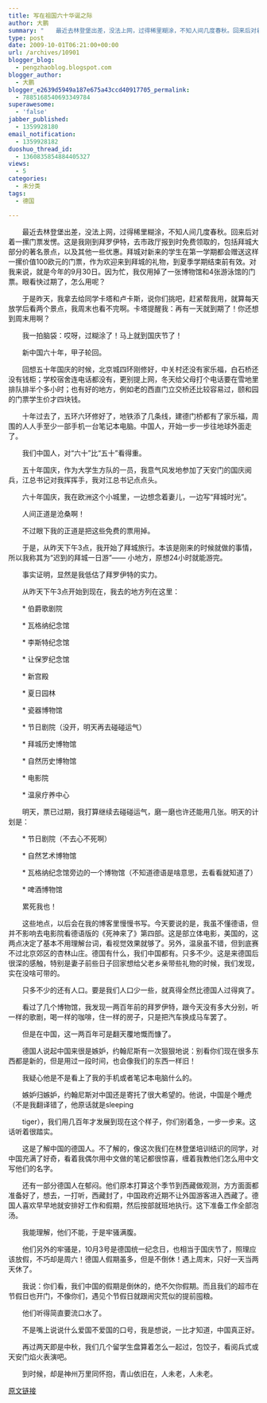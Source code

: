 ```yaml
---
title: 写在祖国六十华诞之际
author: 大鹏
summary: "　　最近去林登堡出差，没法上网，过得稀里糊涂，不知人间几度春秋。回来后对着一摞门票发愣。这是我刚到拜罗伊特，去市政厅报到时免费领取的，包括拜城大部分的著名景点，以及其他一些优惠。拜城对新来的学生在第一学期都会赠送这样一摞价值100欧元的门票，作为欢迎来到拜城的礼物，到夏季学期结束前有效。对我来说，就是今年的9月30日。因为忙，我仅用掉了一张博物馆和4张游泳馆的门票。眼看快过期了，怎么用呢？"
type: post
date: 2009-10-01T06:21:00+00:00
url: /archives/10901
blogger_blog:
  - pengzhaoblog.blogspot.com
blogger_author:
  - 大鹏
blogger_e2639d5949a187e675a43ccd40917705_permalink:
  - 7885168540693349784
superawesome:
  - 'false'
jabber_published:
  - 1359928180
email_notification:
  - 1359928182
duoshuo_thread_id:
  - 1360835854884405327
views:
  - 5
categories:
  - 未分类
tags:
  - 德国

---
```

　　最近去林登堡出差，没法上网，过得稀里糊涂，不知人间几度春秋。回来后对着一摞门票发愣。这是我刚到拜罗伊特，去市政厅报到时免费领取的，包括拜城大部分的著名景点，以及其他一些优惠。拜城对新来的学生在第一学期都会赠送这样一摞价值100欧元的门票，作为欢迎来到拜城的礼物，到夏季学期结束前有效。对我来说，就是今年的9月30日。因为忙，我仅用掉了一张博物馆和4张游泳馆的门票。眼看快过期了，怎么用呢？
  
　　于是昨天，我拿去给同学卡塔和卢卡斯，说你们挑吧，赶紧帮我用，就算每天放学后看两个景点，我周末也看不完啊。卡塔提醒我：再有一天就到期了！你还想到周末用啊？
  
　　我一拍脑袋：哎呀，过糊涂了！马上就到国庆节了！
  
　　新中国六十年，甲子轮回。
  
　　回想五十年国庆的时候，北京城四环刚修好，中关村还没有家乐福，白石桥还没有钱柜；学校宿舍连电话都没有，更别提上网，冬天给父母打个电话要在雪地里排队排半个多小时；也有好的地方，例如老的西直门立交桥还比较容易过，颐和园的门票学生价才四块钱。
  
　　十年过去了，五环六环修好了，地铁添了几条线，建德门桥都有了家乐福，周围的人人手至少一部手机一台笔记本电脑。中国人，开始一步一步往地球外面走了。
  
　　我们中国人，对“六十”比“五十”看得重。
  
　　五十年国庆，作为大学生方队的一员，我意气风发地参加了天安门的国庆阅兵，江总书记对我挥挥手，我对江总书记点点头。
  
　　六十年国庆，我在欧洲这个小城里，一边想念着妻儿，一边写“拜城时光”。
  
　　人间正道是沧桑啊！
  
　　不过眼下我的正道是把这些免费的票用掉。
  
　　于是，从昨天下午3点，我开始了拜城旅行。本该是刚来的时候就做的事情，所以我称其为“迟到的拜城一日游”—— 小地方，原想24小时就能游完。
  
　　事实证明，显然是我低估了拜罗伊特的实力。
  
　　从昨天下午3点开始到现在，我去的地方列在这里：
      
　　* 伯爵歌剧院
      
　　* 瓦格纳纪念馆
      
　　* 李斯特纪念馆
      
　　* 让保罗纪念馆
      
　　* 新宫殿
      
　　* 夏日园林
      
　　* 瓷器博物馆
      
　　* 节日剧院（没开，明天再去碰碰运气）
      
　　* 拜城历史博物馆
      
　　* 自然历史博物馆
      
　　* 电影院
      
　　* 温泉疗养中心
  
　　明天，票已过期，我打算继续去碰碰运气，磨一磨也许还能用几张。明天的计划是：
      
　　* 节日剧院（不去心不死啊）
      
　　* 自然艺术博物馆
      
　　* 瓦格纳纪念馆旁边的一个博物馆（不知道德语是啥意思，去看看就知道了）
      
　　* 啤酒博物馆
  
　　累死我也！
  
　　这些地点，以后会在我的博客里慢慢书写。今天要说的是，我虽不懂德语，但并不影响去电影院看德语版的《死神来了》第四部。这是部立体电影，美国的，这两点决定了基本不用理解台词，看视觉效果就够了。另外，温泉虽不错，但到底赛不过北京郊区的杏林山庄。德国有什么，我们中国都有。只多不少。这是来德国后很深的感触，特别是妻子前些日子回家想给父老乡亲带些礼物的时候，我们发现，实在没啥可带的。
  
　　只多不少的还有人口。要是我们人口少一些，就真得全然比德国人过得爽了。
  
　　看过了几个博物馆，我发现一两百年前的拜罗伊特，跟今天没有多大分别，听一样的歌剧，喝一样的咖啡，住一样的房子，只是把汽车换成马车罢了。
  
　　但是在中国，这一两百年可是翻天覆地慨而慷了。
  
　　德国人说起中国来很是嫉妒，约翰尼斯有一次狠狠地说：别看你们现在很多东西都是新的，但是用过一段时间，也会像我们的东西一样旧！
  
　　我疑心他是不是看上了我的手机或者笔记本电脑什么的。
  
　　嫉妒归嫉妒，约翰尼斯对中国还是寄托了很大希望的。他说，中国是个睡虎（不是我翻译错了，他原话就是sleeping
  
　　tiger），我们用几百年才发展到现在这个样子，你们别着急，一步一步来。这话听着很踏实。
  
　　这是了解中国的德国人。不了解的，像这次我们在林登堡培训结识的同学，对中国充满了好奇，看着我偶尔用中文做的笔记都很惊喜，缠着我教他们怎么用中文写他们的名字。
  
　　还有一部分德国人在郁闷。他们原本打算这个季节到西藏做观测，方方面面都准备好了，想去，一打听，西藏封了，中国政府近期不让外国游客进入西藏了。德国人喜欢早早地就安排好工作和假期，然后按部就班地执行。这下准备工作全部泡汤。
  
　　我能理解，他们不能，于是牢骚满腹。
  
　　他们另外的牢骚是，10月3号是德国统一纪念日，也相当于国庆节了，照理应该放假，不巧却是周六！德国人假期虽多，但是不倒休！遇上周末，只好一天当两天休了。
  
　　我说：你们看，我们中国的假期是倒休的，绝不欠你假期。而且我们的超市在节假日也开门，不像你们，遇见个节假日就跟闹灾荒似的提前囤粮。
  
　　他们听得简直要流口水了。
  
　　不是嘴上说说什么爱国不爱国的口号，我是想说，一比才知道，中国真正好。
  
　　再过两天即是中秋，我们几个留学生盘算着怎么一起过，包饺子，看阅兵式或天安门焰火表演吧。
  
　　到时候，却是神州万里同怀抱，青山依旧在，人未老，人未老。

[原文链接](http://dapengde.com/archives/10901)

